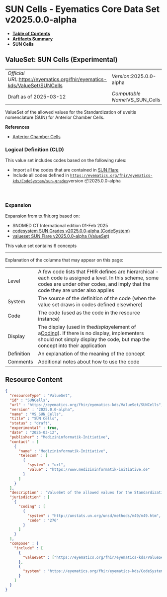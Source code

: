 # SUN Cells - Eyematics Core Data Set v2025.0.0-alpha

* [**Table of Contents**](toc.md)
* [**Artifacts Summary**](artifacts.md)
* **SUN Cells**

## ValueSet: SUN Cells (Experimental) 

| | |
| :--- | :--- |
| *Official URL*:https://eyematics.org/fhir/eyematics-kds/ValueSet/SUNCells | *Version*:2025.0.0-alpha |
| Draft as of 2025-03-12 | *Computable Name*:VS_SUN_Cells |

 
ValueSet of the allowed values for the Standardization of uveitis nomenclature (SUN) for Anterior Chamber Cells. 

 **References** 

* [Anterior Chamber Cells](StructureDefinition-AnteriorChamberCells.md)

### Logical Definition (CLD)

This value set includes codes based on the following rules:

* Import all the codes that are contained in [SUN Flare](ValueSet-SUNFlare.md)
* Include all codes defined in [`https://eyematics.org/fhir/eyematics-kds/CodeSystem/sun-grades`](CodeSystem-sun-grades.md)version 📦2025.0.0-alpha

 

### Expansion

Expansion from tx.fhir.org based on:

* SNOMED CT International edition 01-Feb 2025
* [codesystem SUN Grades v2025.0.0-alpha (CodeSystem)](CodeSystem-sun-grades.md)
* [valueset SUN Flare v2025.0.0-alpha (ValueSet)](ValueSet-SUNFlare.md)

This value set contains 6 concepts

-------

 Explanation of the columns that may appear on this page: 

| | |
| :--- | :--- |
| Level | A few code lists that FHIR defines are hierarchical - each code is assigned a level. In this scheme, some codes are under other codes, and imply that the code they are under also applies |
| System | The source of the definition of the code (when the value set draws in codes defined elsewhere) |
| Code | The code (used as the code in the resource instance) |
| Display | The display (used in the*display*element of a[Coding](http://hl7.org/fhir/R4/datatypes.html#Coding)). If there is no display, implementers should not simply display the code, but map the concept into their application |
| Definition | An explanation of the meaning of the concept |
| Comments | Additional notes about how to use the code |



## Resource Content

```json
{
  "resourceType" : "ValueSet",
  "id" : "SUNCells",
  "url" : "https://eyematics.org/fhir/eyematics-kds/ValueSet/SUNCells",
  "version" : "2025.0.0-alpha",
  "name" : "VS_SUN_Cells",
  "title" : "SUN Cells",
  "status" : "draft",
  "experimental" : true,
  "date" : "2025-03-12",
  "publisher" : "Medizininformatik-Initiative",
  "contact" : [
    {
      "name" : "Medizininformatik-Initiative",
      "telecom" : [
        {
          "system" : "url",
          "value" : "https://www.medizininformatik-initiative.de"
        }
      ]
    }
  ],
  "description" : "ValueSet of the allowed values for the Standardization of uveitis nomenclature (SUN) for Anterior Chamber Cells.",
  "jurisdiction" : [
    {
      "coding" : [
        {
          "system" : "http://unstats.un.org/unsd/methods/m49/m49.htm",
          "code" : "276"
        }
      ]
    }
  ],
  "compose" : {
    "include" : [
      {
        "valueSet" : ["https://eyematics.org/fhir/eyematics-kds/ValueSet/SUNFlare"]
      },
      {
        "system" : "https://eyematics.org/fhir/eyematics-kds/CodeSystem/sun-grades"
      }
    ]
  }
}

```

